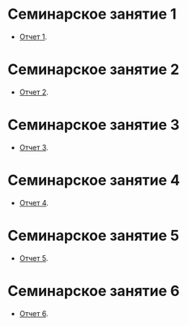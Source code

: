 # Семинарское занятие 1

- [Отчет 1](practice/DS-PR1.pdf).

# Семинарское занятие 2

- [Отчет 2](practice/DS-PR2.pdf).

# Семинарское занятие 3

- [Отчет 3](practice/DS-PR3.pdf).

# Семинарское занятие 4

- [Отчет 4]().

# Семинарское занятие 5

- [Отчет 5]().

# Семинарское занятие 6

- [Отчет 6]().

